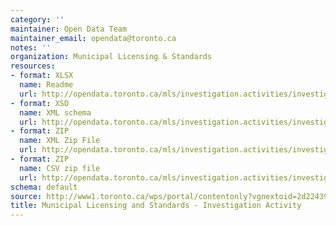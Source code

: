 ```yaml
---
category: ''
maintainer: Open Data Team
maintainer_email: opendata@toronto.ca
notes: ''
organization: Municipal Licensing & Standards
resources:
- format: XLSX
  name: Readme
  url: http://opendata.toronto.ca/mls/investigation.activities/investigation_readme.xlsx
- format: XSD
  name: XML schema
  url: http://opendata.toronto.ca/mls/investigation.activities/investigation.xsd
- format: ZIP
  name: XML Zip File
  url: http://opendata.toronto.ca/mls/investigation.activities/investigation.zip
- format: ZIP
  name: CSV zip file
  url: http://opendata.toronto.ca/mls/investigation.activities/investigation_csv.zip
schema: default
source: http://www1.toronto.ca/wps/portal/contentonly?vgnextoid=2d22439c7395f210VgnVCM1000003dd60f89RCRD&vgnextchannel=1a66e03bb8d1e310VgnVCM10000071d60f89RCRD
title: Municipal Licensing and Standards - Investigation Activity
---
```

